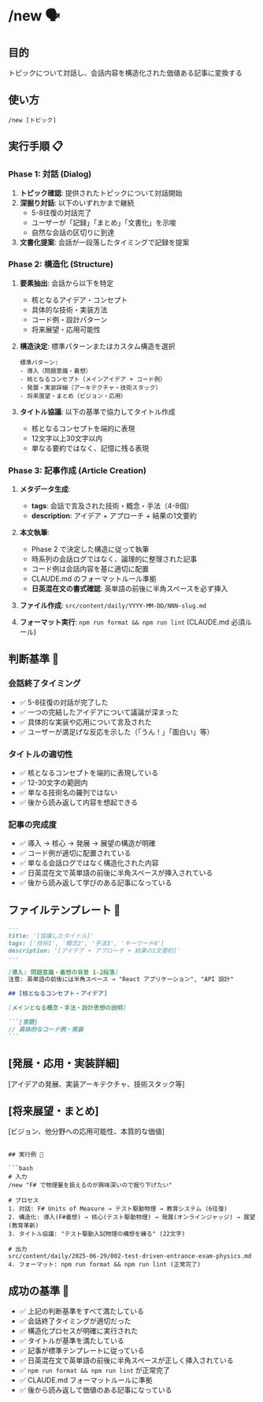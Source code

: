 # /new 🗣️

## 目的

トピックについて対話し、会話内容を構造化された価値ある記事に変換する

## 使い方

`/new [トピック]`

## 実行手順 📋

### Phase 1: 対話 (Dialog)

1. **トピック確認**: 提供されたトピックについて対話開始
2. **深掘り対話**: 以下のいずれかまで継続
   - 5-8往復の対話完了
   - ユーザーが「記録」「まとめ」「文書化」を示唆
   - 自然な会話の区切りに到達
3. **文書化提案**: 会話が一段落したタイミングで記録を提案

### Phase 2: 構造化 (Structure)

1. **要素抽出**: 会話から以下を特定

   - 核となるアイデア・コンセプト
   - 具体的な技術・実装方法
   - コード例・設計パターン
   - 将来展望・応用可能性

2. **構造決定**: 標準パターンまたはカスタム構造を選択

   ```
   標準パターン:
   - 導入（問題意識・着想）
   - 核となるコンセプト（メインアイデア + コード例）
   - 発展・実装詳細（アーキテクチャ・技術スタック）
   - 将来展望・まとめ（ビジョン・応用）
   ```

3. **タイトル協議**: 以下の基準で協力してタイトル作成
   - 核となるコンセプトを端的に表現
   - 12文字以上30文字以内
   - 単なる要約ではなく、記憶に残る表現

### Phase 3: 記事作成 (Article Creation)

1. **メタデータ生成**:

   - **tags**: 会話で言及された技術・概念・手法（4-8個）
   - **description**: アイデア + アプローチ + 結果の1文要約

2. **本文執筆**:

   - Phase 2 で決定した構造に従って執筆
   - 時系列の会話ログではなく、論理的に整理された記事
   - コード例は会話内容を基に適切に配置
   - CLAUDE.md のフォーマットルール準拠
   - **日英混在文の書式確認**: 英単語の前後に半角スペースを必ず挿入

3. **ファイル作成**: `src/content/daily/YYYY-MM-DD/NNN-slug.md`

4. **フォーマット実行**: `npm run format && npm run lint` (CLAUDE.md 必須ルール)

## 判断基準 🎯

### 会話終了タイミング

- ✅ 5-8往復の対話が完了した
- ✅ 一つの完結したアイデアについて議論が深まった
- ✅ 具体的な実装や応用について言及された
- ✅ ユーザーが満足げな反応を示した（「うん！」「面白い」等）

### タイトルの適切性

- ✅ 核となるコンセプトを端的に表現している
- ✅ 12-30文字の範囲内
- ✅ 単なる技術名の羅列ではない
- ✅ 後から読み返して内容を想起できる

### 記事の完成度

- ✅ 導入 → 核心 → 発展 → 展望の構造が明確
- ✅ コード例が適切に配置されている
- ✅ 単なる会話ログではなく構造化された内容
- ✅ 日英混在文で英単語の前後に半角スペースが挿入されている
- ✅ 後から読み返して学びのある記事になっている

## ファイルテンプレート 📄

````markdown
---
title: '[協議したタイトル]'
tags: ['技術1', '概念2', '手法3', 'キーワード4']
description: '[アイデア + アプローチ + 結果の1文要約]'
---

[導入: 問題意識・着想の背景 1-2段落]
注意: 英単語の前後には半角スペース → "React アプリケーション", "API 設計"

## [核となるコンセプト・アイデア]

[メインとなる概念・手法・設計思想の説明]

```[言語]
// 具体的なコード例・実装
```
````

## [発展・応用・実装詳細]

[アイデアの発展、実装アーキテクチャ、技術スタック等]

## [将来展望・まとめ]

[ビジョン、他分野への応用可能性、本質的な価値]

````

## 実行例 💫

```bash
# 入力
/new "F# で物理量を扱えるのが興味深いので掘り下げたい"

# プロセス
1. 対話: F# Units of Measure → テスト駆動物理 → 教育システム (6往復)
2. 構造化: 導入(F#着想) → 核心(テスト駆動物理) → 発展(オンラインジャッジ) → 展望(教育革新)
3. タイトル協議: "テスト駆動入試物理の構想を練る" (22文字)

# 出力
src/content/daily/2025-06-29/002-test-driven-entrance-exam-physics.md
4. フォーマット: npm run format && npm run lint (正常完了)
````

## 成功の基準 🎯

- ✅ 上記の判断基準をすべて満たしている
- ✅ 会話終了タイミングが適切だった
- ✅ 構造化プロセスが明確に実行された
- ✅ タイトルが基準を満たしている
- ✅ 記事が標準テンプレートに従っている
- ✅ 日英混在文で英単語の前後に半角スペースが正しく挿入されている
- ✅ `npm run format && npm run lint` が正常完了
- ✅ CLAUDE.md フォーマットルールに準拠
- ✅ 後から読み返して価値のある記事になっている
